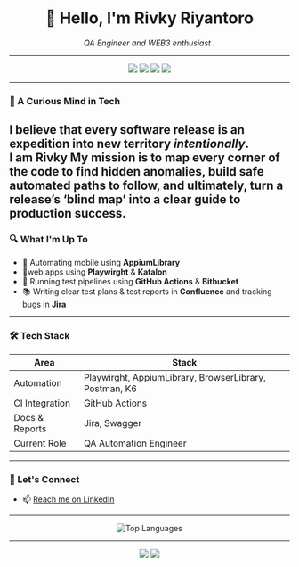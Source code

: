 <h1 align="center">👋 Hello, I'm Rivky Riyantoro</h1>
<p align="center"><i>QA Engineer and WEB3 enthusiast .</i></p>

---

<p align="center">
  <img src="https://img.shields.io/badge/AppiumLibrary-Mobile_Automation-purple?style=for-the-badge" />
  <img src="https://img.shields.io/badge/Postman-API_Testing-orange?style=for-the-badge" />
  <img src="https://img.shields.io/badge/BrowserLibrary-Modern_UI-yellow?style=for-the-badge" />
  <img src="https://img.shields.io/badge/YAML-Configuration-critical?style=for-the-badge&logo=yaml" />
</p>

---

### 🧠 A Curious Mind in Tech

I believe that every software release is an expedition into new territory *intentionally*.  
I am Rivky My mission is to map every corner of the code to find hidden anomalies, build safe automated paths to follow, and ultimately, turn a release’s ‘blind map’ into a clear guide to production success.
---

### 🔍 What I'm Up To

- 📱 Automating mobile using **AppiumLibrary**
- 📱web apps using **Playwirght** & **Katalon**
- 🚀 Running test pipelines using **GitHub Actions** & **Bitbucket**
- 📚 Writing clear test plans & test reports in **Confluence** and tracking bugs in **Jira**

---

### 🛠️ Tech Stack

| Area           | Stack                                                              |
|----------------|--------------------------------------------------------------------|
| Automation     |  Playwirght, AppiumLibrary, BrowserLibrary, Postman, K6                     |
| CI Integration | GitHub Actions                                       |
| Docs & Reports | Jira, Swagger                                          |
| Current Role   | QA Automation Engineer               |


---

### 🤝 Let's Connect

- 📫 [Reach me on LinkedIn](https://www.linkedin.com/in/rivky-riyantoro/)  

---

<p align="center">
  <img src="https://github-readme-stats.vercel.app/api/top-langs/?username=rivkyriyantoro&layout=compact&theme=tokyonight" alt="Top Languages"/>
</p>


---

<p align="center">
  
  <img src="https://img.shields.io/badge/Automation%20Tests-Extensive-green?style=for-the-badge&logo=robotframework" />
  <img src="https://img.shields.io/badge/Private_Projects-Many-lightgrey?style=for-the-badge&logo=lock" />
</p>

